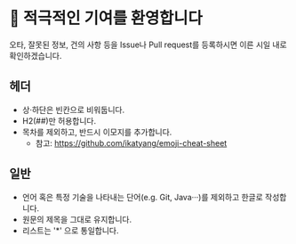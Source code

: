 
# :tada: 적극적인 기여를 환영합니다

오타, 잘못된 정보, 건의 사항 등을 Issue나 Pull request를 등록하시면 이른 시일 내로 확인하겠습니다. 

## 헤더

* 상·하단은 빈칸으로 비워둡니다.
* H2(##)만 허용합니다.
* 목차를 제외하고, 반드시 이모지를 추가합니다. 
    - 참고: https://github.com/ikatyang/emoji-cheat-sheet

## 일반

* 언어 혹은 특정 기술을 나타내는 단어(e.g. Git, Java···)를 제외하고 한글로 작성합니다.
* 원문의 제목을 그대로 유지합니다.
* 리스트는 '*' 으로 통일합니다. 
